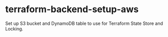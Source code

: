 # terraform-backend-setup-aws

Set up S3 bucket and DynamoDB table to use for Terraform State Store and Locking.

